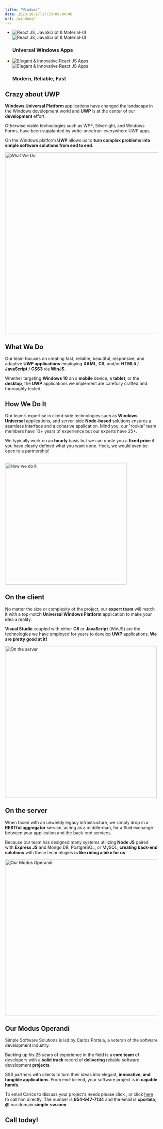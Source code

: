 ```yaml
---
title: "Windows"
date: 2023-10-17T17:50:09-04:00
url: /windows/
---
```


<section class="slider">
    <ul class="slides">
        <li>
            <img src="images/win10-logo.png" alt="React JS, JavaScript &amp; Material-UI" class="slide1 hide-on-med-and-down responsive-img">
            <img src="images/win10-logo-small.png" alt="React JS, JavaScript &amp; Material-UI" class="slide1-mobile responsive-img">
            <div class="caption center-align">
                <h3>Universal <span class="red-title">Windows</span> Apps</h3>
            </div>
        </li>
        <li>
            <img src="images/win10-desktop.png" alt="Elegant &amp; Innovative React JS Apps" class="slide2 hide-on-med-and-down responsive-img">
            <img src="images/win10-phone-small.png" alt="Elegant &amp; Innovative React JS Apps" class="slide2-mobile responsive-img">
            <div class="caption left-align">
                <h3>Modern, <span class="red-title">Reliable,</span> Fast</h3>
            </div>
        </li>
    </ul>
</section>
<div class="divider"></div>
<section class="row intro2">
    <a id="intro"></a>
    <div class="container">
        <div class="col s12 m12 l8 offset-l4 content">
            <div class="wrapper">
                <h2><span class="bold-grey">Crazy about UWP</span></h2>
                <p><strong>Windows Universal Platform</strong> applications have changed the landscape in
                    the Windows development world and <strong>UWP</strong> is at the
                    center of our <strong>development</strong> effort.</p>
                <p>Otherwise viable technologies such as WPF, Silverlight, and Windows
                    Forms, have been supplanted by write-once/run-everywhere UWP apps.</p>
                <p>On the Windows platform <strong>UWP</strong> allows us to <strong>turn
                    complex problems into simple software solutions from end to end</strong>.</p>
            </div>
        </div>
    </div>
</section>
<div class="divider"></div>
<section class="row yellow">
    <a id="what"></a>
    <div class="container">
        <div class="col s12">
            <div class="wrapper">
                <img class="responsive-img mobile-align-right" src="images/vs-2015.jpg" width="598" alt="What We Do">
                <h2>What We<span class="bold-grey"> Do</span></h2>
                <p>Our team focuses on creating fast, reliable, beautiful, responsive, and
                    adaptive <strong>UWP applications</strong> employing <strong>XAML</strong>,
                    <strong>C#</strong>, and/or <strong>HTML5</strong> / <strong>JavaScript</strong> /
                    <strong>CSS3</strong> via <strong>WinJS</strong>.</p>
                <p>Whether targeting <strong>Windows 10</strong> on a <strong>mobile</strong>
                    device, a <strong>tablet</strong>, or the <strong>desktop</strong>, the <strong>UWP</strong>
                    applications we implement are carefully crafted and thoroughly tested.
                </p>
            </div>
        </div>
    </div>
    </div>
</section>
<div class="divider"></div>
<section class="row">
    <a id="how"></a>
    <div class="container">
        <div class="col s12">
            <div class="wrapper">
                <h2>How We<span class="bold-red"> Do It</span></h2>
                <p>Our team’s expertise in client-side technologies such as
                    <strong>Windows Universal</strong> applications, and server-side <strong>Node-based</strong>
                    solutions ensures a seamless interface and a cohesive application. Mind you,
                    our "rookie" team members have 10+ years of experience but our experts have 25+.</p>
                <p>We typically work on an <strong>hourly</strong> basis but
                    we can quote you a <strong>fixed price</strong> if
                    you have clearly defined what you want done.  Heck, we would
                    even be open to a partnership!</p>
                <br>
                <img class="responsive-img mobile-align-left" src="images/vs-2015-2.png" width="400" alt="How we do it">
                <h2>On the<span class="bold-red"> client</span></h2>
                <p>No matter the size or complexity of the project, our <strong>expert team</strong>
                    will match it with a top-notch <strong>Universal Windows Platform</strong> application
                    to make your idea a reality.</p>
                <p><strong>Visual Studio</strong> coupled with either <strong>C#</strong>
                    or <strong>JavaScript</strong> (WinJS) are the technologies
                    we have employed for years to develop <strong>UWP</strong> applications.
                    <strong>We are pretty good at it!</strong></p>
                <div class="ver-spacer-mid"></div>
                <img class="responsive-img mobile-align-right" src="images/server.png" width="500" alt="On the server">
                <h2>On the<span class="bold-red">  server</span></h2>
                <p>When faced with an unwieldy legacy infrastructure, we simply drop in a
                    <strong>RESTful aggregator</strong> service, acting as a middle-man, for
                    a fluid exchange between your application and the back-end services.</p>
                <p>Because our team has designed many systems utilizing <strong>Node JS</strong> paired
                    with <strong>Express JS</strong> and Mongo DB, PostgreSQL, or MySQL,
                    <strong>creating back-end solutions</strong> with these technologies <strong>is
                        like riding a bike for us</strong>.</p>
            </div>
        </div>
    </div>
    </div>
</section>
<div class="divider"></div>
<section class="row green-pastel">
    <a id="modus"></a>
    <div class="container">
        <div class="col 12">
            <div class="wrapper">
                <img class="responsive-img mobile-align-left" src="images/modus.jpg" width="515" alt="Our Modus Operandi">
                <h2>Our Modus<span class="bold-red"> Operandi</span></h2>
                <p>Simple Software Solutions is led by Carlos Portela, a veteran of the
                    software development industry.</p>
                <p>Backing up his 25 years of experience in the field is a <strong>core
                    team</strong> of developers with a <strong>solid track</strong> record
                    of <strong>delivering</strong> reliable software development <strong>projects</strong>.</p>
                <p>SSS partners with clients to turn their ideas into elegant,
                    <strong>innovative, and tangible applications</strong>. From end-to-end,
                    your software project is in <strong>capable hands</strong>.</p>
                <p>To email Carlos to discuss your project's needs please click
                <script type="text/javascript">
//<![CDATA[
<!--
var x="function f(x){var i,o=\"\",l=x.length;for(i=0;i<l;i+=2) {if(i+1<l)o+=" +
"x.charAt(i+1);try{o+=x.charAt(i);}catch(e){}}return o;}f(\"ufcnitnof x({)av" +
" r,i=o\\\"\\\"o,=l.xelgnhtl,o=;lhwli(e.xhcraoCedtAl(1/)3=!01)9t{yrx{=+;x+ll" +
"=};acct(h)e}{f}roi(l=1-i;=>;0-i)-o{=+.xhcratAi(;)r}teru n.oussbrt0(o,)l};(f" +
")\\\"14\\\\,E\\\"16\\\\0%\\\\$'a<2Q00\\\\\\\\|{jc\\\\>\\\\\\\\b\\\\ampj=a0]" +
"01\\\\\\\\30\\\\03\\\\03\\\\\\\\\\\\r6\\\\02\\\\\\\\30\\\\05\\\\02\\\\\\\\3" +
"U03\\\\\\\\07\\\\0R\\\\32\\\\03\\\\02\\\\\\\\06\\\\02\\\\00\\\\\\\\N.W714\\" +
"\\04\\\\00\\\\\\\\23\\\\07\\\\01\\\\\\\\21\\\\0D\\\\>A17\\\\07\\\\01\\\\\\\\"+
"*61<.2=*\\\\w\\\\\\\"6\\\\91#=00\\\\0r\\\\.:!)<(x;*+m'25ZmMRRQyI[YAS\\\\F\\" +
"\\\\\\B\\\\nR\\\\\\\\Z@EAGJ13\\\\0t\\\\32\\\\0@\\\\V@2K00\\\\\\\\4@03\\\\\\" +
"\\6=psn~jp8`za7v17\\\\\\\\sdj`\\\"\\\\f(;} ornture;}))++(y)^(iAtdeCoarchx.e" +
"(odrChamCro.fngriSt+=;o27=1y%2;*=)yy)4+(1i>f({i+)i+l;i<0;i=r(foh;gten.l=x,l" +
"\\\"\\\\\\\"\\\\o=i,r va){,y(x fontincfu)\\\"\")"                            ;
while(x=eval(x));
//-->
//]]>
</script>, or click <a href="tel:+19549477134">here</a> to call him directly. The number is <strong>954-947-7134</strong> and the email is <strong>cportela</strong>, <strong>@</strong> our domain <strong>simple-sw.com</strong>. <h2><span class="bold-red">Call today!</span></h2></p>
            </div>
        </div>
    </div>
</section>